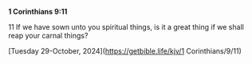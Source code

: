 **1 Corinthians 9:11**

11 If we have sown unto you spiritual things, is it a great thing if we shall reap your carnal things?

[Tuesday 29-October, 2024](https://getbible.life/kjv/1 Corinthians/9/11)
